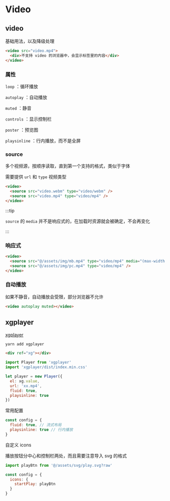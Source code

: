 # Video

## video

基础用法，以及降级处理

```html
<video src="video.mp4">
  <div>不支持 video 的浏览器中，会显示标签里的内容</div>
</video>
```

### 属性

`loop` ：循环播放

`autoplay` ：自动播放

`muted` ：静音

`controls` ：显示控制栏

`poster` ：预览图

`playsinline` ：行内播放，而不是全屏

### source

多个视频源，按顺序读取，直到第一个支持的格式，类似于字体

需要提供 `url` 和 `type` 视频类型

```html
<video>
  <source src="video.webm" type="video/webm" />
  <source src="video.mp4" type="video/mp4" />
</video>
```

:::tip

`source` 的 `media` 并不是响应式的，在加载时资源就会被确定，不会再变化

:::

### 响应式

```html
<video>
  <source src="@/assets/img/mb.mp4" type="video/mp4" media="(max-width: 768px)" />
  <source src="@/assets/img/pc.mp4" type="video/mp4" />
</video>
```

### 自动播放

如果不静音，自动播放会受限，部分浏览器不允许

```html
<video autoplay muted></video>
```

## xgplayer

[xgplayer](https://github.com/bytedance/xgplayer)

```sh
yarn add xgplayer
```

```html
<div ref="xg"></div>
```

```js
import Player from 'xgplayer'
import 'xgplayer/dist/index.min.css'

let player = new Player({
  el: xg.value,
  url: 'xx.mp4',
  fluid: true,
  playsinline: true
})
```

常用配置

```js
const config = {
  fluid: true, // 流式布局
  playsinline: true // 行内播放
}
```

自定义 icons

播放按钮分中心和控制栏两处，而且需要注意导入 svg 的格式

```js
import playBtn from '@/assets/svg/play.svg?raw'

const config = {
  icons: {
    startPlay: playBtn
  }
}
```

